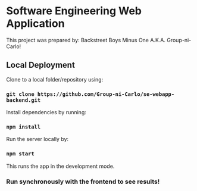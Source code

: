 # Software Engineering Web Application

This project was prepared by: Backstreet Boys Minus One A.K.A. Group-ni-Carlo!

## Local Deployment

Clone to a local folder/repository using:
### `git clone https://github.com/Group-ni-Carlo/se-webapp-backend.git`

Install dependencies by running:
### `npm install`

Run the server locally by:
### `npm start`

This runs the app in the development mode.
### Run synchronously with the frontend to see results!
